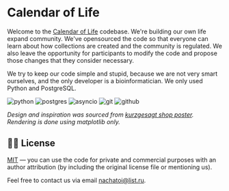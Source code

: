 # Calendar of Life 

Welcome to the [Calendar of Life](https://t.me/TimeGridBot) codebase. We're building our own life expand community. We've opensourced the code so that everyone can learn about how collections are created and the community is regulated. We also leave the opportunity for participants to modify the code and propose those changes that they consider necessary.

We try to keep our code simple and stupid, because we are not very smart ourselves, and the only developer is a bioinformatician. We only used Python and PostgreSQL. 

![python](https://img.shields.io/badge/python%20-%2314354C.svg?&style=for-the-badge&logo=python&logoColor=white)
![postgres](https://img.shields.io/badge/postgres-%23316192.svg?&style=for-the-badge&logo=postgresql&logoColor=white) 
![asyncio](https://img.shields.io/badge/asyncio-%2300BAFF.svg?&style=for-the-badge&logo=python&logoColor=white) 
![git](https://img.shields.io/badge/git%20-%23F05033.svg?&style=for-the-badge&logo=git&logoColor=white) 
![github](https://img.shields.io/badge/github%20actions%20-%232671E5.svg?&style=for-the-badge&logo=github%20actions&logoColor=white) 


_Design and inspiration was sourced from [kurzgesagt shop poster](https://shop-us.kurzgesagt.org/collections/posters/products/lifespan-calendar-poster). Rendering is done using matplotlib only._

## 👩‍💼 License 

[MIT](LICENSE.md) — you can use the code for private and commercial purposes with an author attribution (by including the original license file or mentioning us).

Feel free to contact us via email [nachatoi@list.ru](mailto:nachatoi@list.ru).

